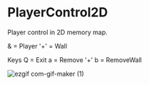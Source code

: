 # PlayerControl2D
Player control in 2D memory map.

& = Player
'+' = Wall

Keys
Q = Exit
a = Remove '+'
b = RemoveWall

![ezgif com-gif-maker (1)](https://user-images.githubusercontent.com/64355834/157566592-35527aa8-3a97-489a-87d1-965cd48d7ca2.gif)
